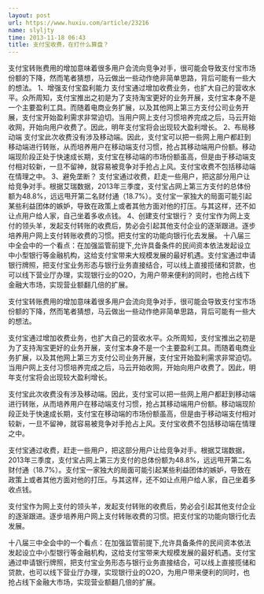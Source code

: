 ```yaml
---
layout: post
url: https://www.huxiu.com/article/23216
name: slyljty
time: 2013-11-18 06:43
title: 支付宝收费，在打什么算盘？
---
```

支付宝转账费用的增加意味着很多用户会流向竞争对手，很可能会导致支付宝市场份额的下降，然而笔者猜想，马云做出一些动作绝非简单思路，背后可能有一些大的想法。 1、增强支付宝盈利能力 支付宝通过增加收费业务，也扩大自己的营收水平。众所周知，支付宝推出之初是为了支持淘宝更好的业务开展，支付宝本身不是一个主要盈利工具。而随着电商业务扩展，以及其他网上第三方支付公司业务开展，支付宝开始盈利需求非常迫切。当用户网上支付习惯培养完成之后，马云开始收网，开始向用户收费了。因此，明年支付宝将会出现较大盈利增长。 2、布局移动端 支付宝此次收费没有涉及移动端。因此，支付宝可以把一些网上用户都赶到移动端进行转账，从而培养用户在移动端支付习惯，抢占其移动端用户份额。移动端现阶段正处于快速成长期，支付宝在移动端的市场份额虽高，但是由于移动端支付相对较新，一旦不留神，就容易被竞争对手抢占上风。支付宝收费不包括移动端在情理之中。 3、避免垄断？ 支付宝通过收费，赶走一些用户，把这部分用户让给竞争对手。根据艾瑞数据，2013年三季度，支付宝占网上第三方支付的总体份额为48.8%，远远甩开第二名财付通（18.7%）。支付宝一家独大的局面可能引起某些利益团体的嫉妒，导致在政策上或者其他方面对他的打压。与其这样，还不如让点用户给人家，自己坐着多收点钱。 4、创建支付宝银行？ 支付宝作为网上支付的领头羊，发起支付转账的收费后，势必会引起其他支付企业的逐渐跟进。逐步培养用户网上支付转账收费的习惯。把支付宝的功能向银行化去发展。 十八届三中全会中的一个看点：在加强监管前提下,允许具备条件的民间资本依法发起设立中小型银行等金融机构，这给支付宝带来大规模发展的最好机遇。支付宝通过申请银行牌照，把支付宝业务形态与银行业务直接结合，可以线上直接揽储和贷款，也可以线下营业厅办理，实现银行业的O2O，为用户带来便利的同时，也抢占线下金融大市场，实现营业额翻几倍的扩展。

支付宝转账费用的增加意味着很多用户会流向竞争对手，很可能会导致支付宝市场份额的下降，然而笔者猜想，马云做出一些动作绝非简单思路，背后可能有一些大的想法。

支付宝通过增加收费业务，也扩大自己的营收水平。众所周知，支付宝推出之初是为了支持淘宝更好的业务开展，支付宝本身不是一个主要盈利工具。而随着电商业务扩展，以及其他网上第三方支付公司业务开展，支付宝开始盈利需求非常迫切。当用户网上支付习惯培养完成之后，马云开始收网，开始向用户收费了。因此，明年支付宝将会出现较大盈利增长。

支付宝此次收费没有涉及移动端。因此，支付宝可以把一些网上用户都赶到移动端进行转账，从而培养用户在移动端支付习惯，抢占其移动端用户份额。移动端现阶段正处于快速成长期，支付宝在移动端的市场份额虽高，但是由于移动端支付相对较新，一旦不留神，就容易被竞争对手抢占上风。支付宝收费不包括移动端在情理之中。

支付宝通过收费，赶走一些用户，把这部分用户让给竞争对手。根据艾瑞数据，2013年三季度，支付宝占网上第三方支付的总体份额为48.8%，远远甩开第二名财付通（18.7%）。支付宝一家独大的局面可能引起某些利益团体的嫉妒，导致在政策上或者其他方面对他的打压。与其这样，还不如让点用户给人家，自己坐着多收点钱。

支付宝作为网上支付的领头羊，发起支付转账的收费后，势必会引起其他支付企业的逐渐跟进。逐步培养用户网上支付转账收费的习惯。把支付宝的功能向银行化去发展。

十八届三中全会中的一个看点：在加强监管前提下,允许具备条件的民间资本依法发起设立中小型银行等金融机构，这给支付宝带来大规模发展的最好机遇。支付宝通过申请银行牌照，把支付宝业务形态与银行业务直接结合，可以线上直接揽储和贷款，也可以线下营业厅办理，实现银行业的O2O，为用户带来便利的同时，也抢占线下金融大市场，实现营业额翻几倍的扩展。

